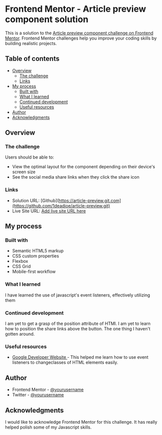 # Frontend Mentor - Article preview component solution

This is a solution to the [Article preview component challenge on Frontend Mentor](https://www.frontendmentor.io/challenges/article-preview-component-dYBN_pYFT). Frontend Mentor challenges help you improve your coding skills by building realistic projects.

## Table of contents

- [Overview](#overview)
  - [The challenge](#the-challenge)
  - [Links](#links)
- [My process](#my-process)
  - [Built with](#built-with)
  - [What I learned](#what-i-learned)
  - [Continued development](#continued-development)
  - [Useful resources](#useful-resources)
- [Author](#author)
- [Acknowledgments](#acknowledgments)

## Overview

### The challenge

Users should be able to:

- View the optimal layout for the component depending on their device's screen size
- See the social media share links when they click the share icon

### Links

- Solution URL: [Github](https://article-preview.git.com](https://github.com/1deadjoe/article-preview.git)
- Live Site URL: [Add live site URL here](https://article-preview-weld.vercel.app/)

## My process

### Built with

- Semantic HTML5 markup
- CSS custom properties
- Flexbox
- CSS Grid
- Mobile-first workflow

### What I learned

I have learned the use of javascript's event listeners, effectively utilizing them

### Continued development

I am yet to get a grasp of the position attribute of HTMl.
I am yet to learn how to position the share links above the button. The one thing I haven't gotten around.

### Useful resources

- [Google Developer Website ](https://www.web.dev) - This helped me learn how to use event listeners to changeclasses of HTML elements easily.

## Author

- Frontend Mentor - [@yourusername](https://www.frontendmentor.io/profile/1deadjoe/)
- Twitter - [@yourusername](https://www.twitter.com/chirojoe1)

## Acknowledgments

I would like to acknowledge Frontend Mentor for this challenge. It has really helped polish some of my Javascript skills.
